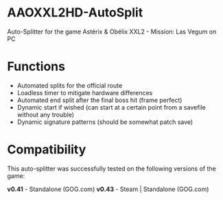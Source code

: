 # AAOXXL2HD-AutoSplit
Auto-Splitter for the game Astérix &amp; Obélix XXL2 - Mission: Las Vegum on PC

# Functions
 - Automated splits for the official route
 - Loadless timer to mitigate hardware differences
 - Automated end split after the final boss hit (frame perfect)
 - Dynamic start if wished (can start at a certain point from a savefile without any trouble)
 - Dynamic signature patterns (should be somewhat patch save)
 
 # Compatibility
 This auto-splitter was successfully tested on the following versions of the game:
 
 **v0.41** - Standalone (GOG.com)
 **v0.43** - Steam | Standalone (GOG.com)
